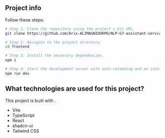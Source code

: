 ## Project info

Follow these steps:

```sh
# Step 1: Clone the repository using the project's Git URL.
git clone https://github.com/Arix-ALIMAGNIDOKPO/NLP-G7-assistant-services-publics.git

# Step 2: Navigate to the project directory.
cd frontend

# Step 3: Install the necessary dependencies.
npm i

# Step 4: Start the development server with auto-reloading and an instant preview.
npm run dev
```

## What technologies are used for this project?

This project is built with .

- Vite
- TypeScript
- React
- shadcn-ui
- Tailwind CSS